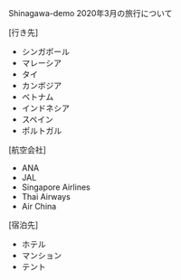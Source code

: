 Shinagawa-demo
2020年3月の旅行について

[行き先]
- シンガポール  
- マレーシア  
- タイ  
- カンボジア  
- ベトナム  
- インドネシア  
- スペイン  
- ポルトガル  

[航空会社]
- ANA
- JAL
- Singapore Airlines
- Thai Airways
- Air China  

[宿泊先] 
- ホテル  
- マンション  
- テント
